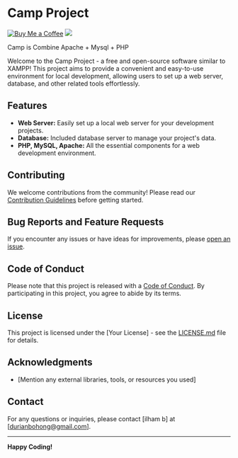 # Camp Project

[![Buy Me a Coffee](https://img.shields.io/badge/Buy%20Me%20a%20Coffee-Donate-blue)](https://www.buymeacoffee.com/il4mb) [![](https://img.shields.io/github/downloads-pre/il4mb/camp/latest/total?style=social)](https://github.com/il4mb/camp/releases/latest)

Camp is Combine Apache + Mysql + PHP

Welcome to the Camp Project - a free and open-source software similar to XAMPP! This project aims to provide a convenient and easy-to-use environment for local development, allowing users to set up a web server, database, and other related tools effortlessly.



## Features

- **Web Server:** Easily set up a local web server for your development projects.
- **Database:** Included database server to manage your project's data.
- **PHP, MySQL, Apache:** All the essential components for a web development environment.

## Contributing

We welcome contributions from the community! Please read our [Contribution Guidelines](CONTRIBUTING.md) before getting started.

## Bug Reports and Feature Requests

If you encounter any issues or have ideas for improvements, please [open an issue](https://github.com/il4mb/camp/issues).

## Code of Conduct

Please note that this project is released with a [Code of Conduct](CODE_OF_CONDUCT.md). By participating in this project, you agree to abide by its terms.

## License

This project is licensed under the [Your License] - see the [LICENSE.md](LICENSE.md) file for details.

## Acknowledgments

- [Mention any external libraries, tools, or resources you used]

## Contact

For any questions or inquiries, please contact [ilham b] at [durianbohong@gmail.com].

---

**Happy Coding!**
